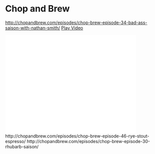 <!-- TITLE: Videos --> 


# Chop and Brew
http://chopandbrew.com/episodes/chop-brew-episode-34-bad-ass-saison-with-nathan-smith/
<a id="play-video" href="#">Play Video</a><br />
 <iframe id="video" width="420" height="315" src="/www.youtube.com/watch?v=b2OSSTNQoQ4?rel=0" frameborder="0" allowfullscreen></iframe>
http://chopandbrew.com/episodes/chop-brew-episode-46-rye-stout-espresso/
http://chopandbrew.com/episodes/chop-brew-episode-30-rhubarb-saison/
